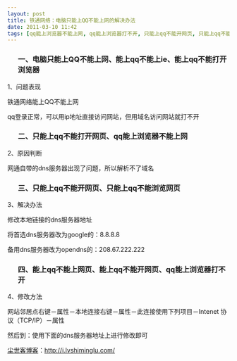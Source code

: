 ```yaml
---
layout: post
title: 铁通网络：电脑只能上QQ不能上网的解决办法
date: 2011-03-10 11:42
tags: [qq能上浏览器不能上网, qq能上浏览器打不开, 只能上qq不能开网页, 只能上qq不能打开网页, 只能上qq不能浏览网页, 电脑网络, 网络, 能上qq不能上ie, 能上qq不能上网页, 能上qq不能开网页, 能上qq不能打开浏览器]
---
```

<ol>
<h3>一、电脑只能上QQ不能上网、能上qq不能上ie、能上qq不能打开浏览器</h3>
</ol>
1、问题表现

铁通网络能上QQ不能上网

qq登录正常，可以用ip地址直接访问网站，但用域名访问网站就打不开
<ol>
<h3>二、只能上qq不能打开网页、qq能上浏览器不能上网</h3>
</ol>
2、原因判断

网通自带的dns服务器出现了问题，所以解析不了域名
<ol>
<h3>三、只能上qq不能开网页、只能上qq不能浏览网页</h3>
</ol>
3、解决办法

修改本地链接的dns服务器地址

将首选dns服务器改为google的：8.8.8.8

备用dns服务器改为opendns的：208.67.222.222
<ol>
<h3>四、能上qq不能上网页、能上qq不能开网页、qq能上浏览器打不开</h3>
</ol>
4、修改方法

网站邻居点右键－属性－本地连接右键－属性－此连接使用下列项目－Intenet 协议（TCP/IP）－属性

然后到：使用下面的dns服务器地址上进行修改即可

<a href="http://i.lvshiminglu.com/">尘世客博客</a>：<a href="http://i.lvshiminglu.com/">http://i.lvshiminglu.com/</a>

